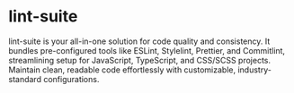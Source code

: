 # lint-suite

lint-suite is your all-in-one solution for code quality and consistency. It bundles pre-configured tools like ESLint, Stylelint, Prettier, and Commitlint, streamlining setup for JavaScript, TypeScript, and CSS/SCSS projects. Maintain clean, readable code effortlessly with customizable, industry-standard configurations.
